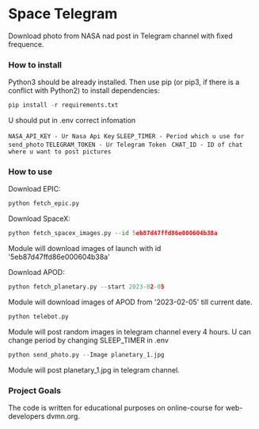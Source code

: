 # Space Telegram #

Download photo from NASA nad post in Telegram channel with fixed frequence.

### How to install ###

Python3 should be already installed. Then use pip (or pip3, if there is a conflict with Python2) to install dependencies:

```python
pip install -r requirements.txt
```

U should put in .env correct infomation

``` NASA_API_KEY - Ur Nasa Api Key ```
``` SLEEP_TIMER - Period which u use for send_photo ```
``` TELEGRAM_TOKEN - Ur Telegram Token ```
``` CHAT_ID - ID of chat where u want to post pictures```

### How to use ###

Download EPIC:

```python
python fetch_epic.py
```

Download SpaceX:

```python
python fetch_spacex_images.py --id 5eb87d47ffd86e000604b38a
```
Module will download images of launch with id '5eb87d47ffd86e000604b38a'

Download APOD:

```python
python fetch_planetary.py --start 2023-02-05
```

Module will download images of APOD from '2023-02-05' till current date.

```python
python telebot.py
```

Module will post random images in telegram channel every 4 hours.
U can change period by changing SLEEP_TIMER in .env

```python
python send_photo.py --Image planetary_1.jpg
```

Module will post planetary_1.jpg in telegram channel.

### Project Goals ###
The code is written for educational purposes on online-course for web-developers dvmn.org.
